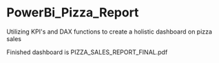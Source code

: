 # PowerBi_Pizza_Report
Utilizing KPI's and DAX functions to create a holistic dashboard on pizza sales

Finished dashboard is PIZZA_SALES_REPORT_FINAL.pdf


